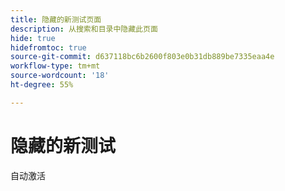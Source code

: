 ```yaml
---
title: 隐藏的新测试页面
description: 从搜索和目录中隐藏此页面
hide: true
hidefromtoc: true
source-git-commit: d637118bc6b2600f803e0b31db889be7335eaa4e
workflow-type: tm+mt
source-wordcount: '18'
ht-degree: 55%

---
```


# 隐藏的新测试

自动激活

